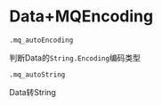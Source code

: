 # Data+MQEncoding

```
.mq_autoEncoding
```

判断Data的`String.Encoding`编码类型

```
.mq_autoString
```

Data转String
